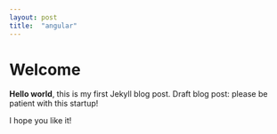 ```yaml
---
layout: post
title:  "angular"
---
```


# Welcome

**Hello world**, this is my first Jekyll blog post.
Draft blog post: please be patient with this startup!

I hope you like it!
